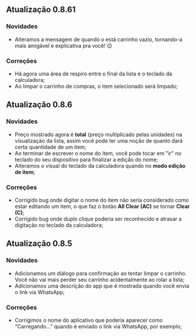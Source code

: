 ## Atualização 0.8.61

### Novidades

- Alteramos a mensagem de quando o está carrinho vazio, tornando-a mais amigável e explicativa pra você! 😉

### Correções

- Há agora uma área de respiro entre o final da lista e o teclado da calculadora;
- Ao limpar o carrinho de compras, o item selecionado será limpado;

## Atualização 0.8.6

### Novidades

- Preço mostrado agora é **total** (preço multiplicado pelas unidades) na visualização da lista, assim você pode ter uma noção de quanto dará certa quantidade de um item;
- Ao terminar de escrever o nome do item, você pode tocar em "ir" no teclado do seu dispositivo para finalizar a edição do nome;
- Alteramos o visual do teclado da calculadora quando no **modo edição de item**;

### Correções

- Corrigido bug onde digitar o nome do item não seria considerado como estar editando um item, o que faz o botão **All Clear (AC)** se tornar **Clear (C)**;
- Corrigido bug onde duplo clique poderia ser reconhecido e atrasar a digitação no teclado da calculadora;

## Atualização 0.8.5

### Novidades

- Adicionamos um diálogo para confirmação ao tentar limpar o carrinho. Você não vai mais perder seu carrinho acidentalmente ao rolar a lista;
- Adicionamos uma descrição do app que é mostrada quando você envia o link via WhatsApp;

### Correções

- Corrigimos o nome do aplicativo que poderia aparecer como "Carregando..." quando é enviado o link via WhatsApp, por exemplo;
